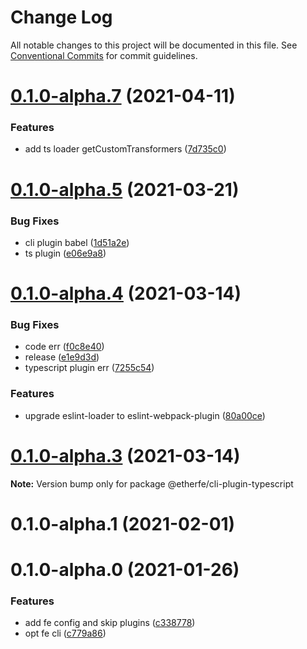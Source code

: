 # Change Log

All notable changes to this project will be documented in this file.
See [Conventional Commits](https://conventionalcommits.org) for commit guidelines.

# [0.1.0-alpha.7](https://github.com/nolonger21/fe-cli/compare/@etherfe/cli-plugin-typescript@0.1.0-alpha.6...@etherfe/cli-plugin-typescript@0.1.0-alpha.7) (2021-04-11)


### Features

* add ts loader getCustomTransformers ([7d735c0](https://github.com/nolonger21/fe-cli/commit/7d735c0f369ca49261be12c029cfa7093757cab8))





# [0.1.0-alpha.5](https://github.com/nolonger21/fe-cli/compare/@etherfe/cli-plugin-typescript@0.1.0-alpha.4...@etherfe/cli-plugin-typescript@0.1.0-alpha.5) (2021-03-21)


### Bug Fixes

* cli plugin babel ([1d51a2e](https://github.com/nolonger21/fe-cli/commit/1d51a2eba406c59262f0e3388b940374281aad58))
* ts plugin ([e06e9a8](https://github.com/nolonger21/fe-cli/commit/e06e9a8744aefaf08f6178b6643b0f5cee46cf85))





# [0.1.0-alpha.4](https://github.com/nolonger21/fe-cli/compare/@etherfe/cli-plugin-typescript@0.1.0-alpha.2...@etherfe/cli-plugin-typescript@0.1.0-alpha.4) (2021-03-14)


### Bug Fixes

* code err ([f0c8e40](https://github.com/nolonger21/fe-cli/commit/f0c8e40705f8da28413e242478d41ead3946d6e6))
* release ([e1e9d3d](https://github.com/nolonger21/fe-cli/commit/e1e9d3dad825fb9bfa26e3a2352c92e216c84dbb))
* typescript plugin err ([7255c54](https://github.com/nolonger21/fe-cli/commit/7255c547cd160eaea819dfab55391a37adbaa9db))


### Features

* upgrade eslint-loader to eslint-webpack-plugin ([80a00ce](https://github.com/nolonger21/fe-cli/commit/80a00cef192ef54cc3b7853c433ac2c8957dde69))





# [0.1.0-alpha.3](https://github.com/nolonger21/fe-cli/compare/@etherfe/cli-plugin-typescript@0.1.0-alpha.2...@etherfe/cli-plugin-typescript@0.1.0-alpha.3) (2021-03-14)

**Note:** Version bump only for package @etherfe/cli-plugin-typescript





# 0.1.0-alpha.1 (2021-02-01)



# 0.1.0-alpha.0 (2021-01-26)


### Features

* add fe config and skip plugins ([c338778](https://github.com/nolonger21/fe-cli/commits/c33877882005ffb72516b13daeeddcedb46821f9))
* opt fe cli ([c779a86](https://github.com/nolonger21/fe-cli/commits/c779a86e75af96c818185f4f6c9c5524aec9f2d9))
